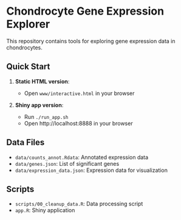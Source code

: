 # Chondrocyte Gene Expression Explorer

This repository contains tools for exploring gene expression data in chondrocytes.

## Quick Start

1. **Static HTML version**:
   - Open `www/interactive.html` in your browser

2. **Shiny app version**:
   - Run `./run_app.sh`
   - Open http://localhost:8888 in your browser

## Data Files

- `data/counts_annot.Rdata`: Annotated expression data
- `data/genes.json`: List of significant genes
- `data/expression_data.json`: Expression data for visualization

## Scripts

- `scripts/00_cleanup_data.R`: Data processing script
- `app.R`: Shiny application

